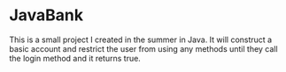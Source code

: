 # JavaBank
This is a small project I created in the summer in Java. It will construct a basic account and restrict the user from using any methods until they call the login method and it returns true.

